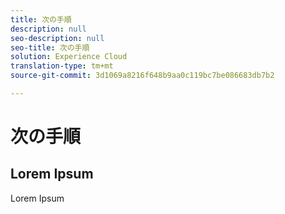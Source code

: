 ```yaml
---
title: 次の手順
description: null
seo-description: null
seo-title: 次の手順
solution: Experience Cloud
translation-type: tm+mt
source-git-commit: 3d1069a8216f648b9aa0c119bc7be086683db7b2

---
```



# 次の手順

## Lorem Ipsum

Lorem Ipsum